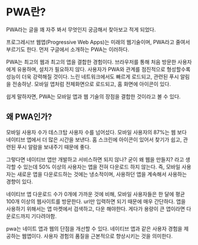 # PWA란?

PWA라는 글을 꽤 자주 봐서 무엇인지 궁금해서 찾아보고 적게 되었다.

프로그레시브 웹앱(Progressive Web Apps)는 미래의 웹기술이며, PWA라고 줄여서 부르기도 한다.
먼저 구글에서 소개하는 PWA는 이러하다.

PWA는 최고의 웹과 최고의 앱을 결합한 경험이다. 브라우저를 통해 처음 방문한 사용자에게 유용하며, 설치가 필요하지 않다. 사용자가 PWA와 관계를 점진적으로 형성할수록 성능이 더욱 강력해질 것이다. 느린 네트워크에서도 빠르게 로드되고, 관련된 푸시 알림을 전송하낟. 모바일 앱처럼 전체화면으로 로드되고, 홈 화면에 아이콘이 있다.

쉽게 말하자면, PWA는 모바일 앱과 웹 기술의 장점을 결합한 것이라고 볼 수 있다.

## 왜 PWA인가?

모바일 사용자 수가 데스크탑 사용자 수를 넘어섰다.
모바일 사용자의 87%는 웹 보다 네이티브 앱에서 더 많은 시간을 보낸다.
홈 스크린에 아이콘이 있어서 찾기가 쉽고, 관련된 푸시 알람을 보내주기 때문에 좋다.

그렇다면 네이티브 앱만 개발하고 서비스하면 되지 않나? 굳이 왜 웹을 만들지? 라고 생각할 수 있는데
50% 이상의 사용자는 앱을 전혀 다운로드 하지 않는다.
즉, 모바일 사용자는 새로운 앱을 다운로드하는 것에는 냉소적이며, 사용하던 앱을 계속해서 사용하는 경향이 있다.

네이티브 앱 다운로드 수가 0개에 가까운 것에 비해, 모바일 사용자들은 한 달에 평균 100개 이상의 웹사이트를 방문한다. url만 입력하면 되기 때문에 매우 간단하다.
앱을 사용하기 위해서는 앱 마켓에서 검색하고, 다운 해야한다. 게다가 용량이 큰 앱이라면 다운로드까지 기다려야함.

pwa는 네이트 앱과 웹의 단점을 개선할 수 있다. 네이티브 앱과 같은 사용자 경험을 제공하는 웹앱이다. 사용자 경험의 품질을 근본적으로 향상시키는 것을 의미한다.